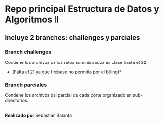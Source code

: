 # Repo principal Estructura de Datos y Algoritmos II

## Incluye 2 branches: challenges y parciales

### Branch challenges

Contiene los archivos de los retos suministrados en clase hasta el 22.

- (Falta el 21 ya que firebase no permitia por el billing)\*

### Branch parciales

Contiene los archivos del parcial de cada corte organizado en sub-directorios.
</br></br>

**Realizado por** Sebastian Balanta

